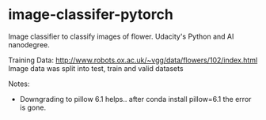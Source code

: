 # image-classifer-pytorch
Image classifier to classify images of flower. Udacity's Python and AI nanodegree.

Training Data:
http://www.robots.ox.ac.uk/~vgg/data/flowers/102/index.html
Image data was split into test, train and valid datasets

Notes:
- Downgrading to pillow 6.1 helps.. after conda install pillow=6.1 the error is gone.
